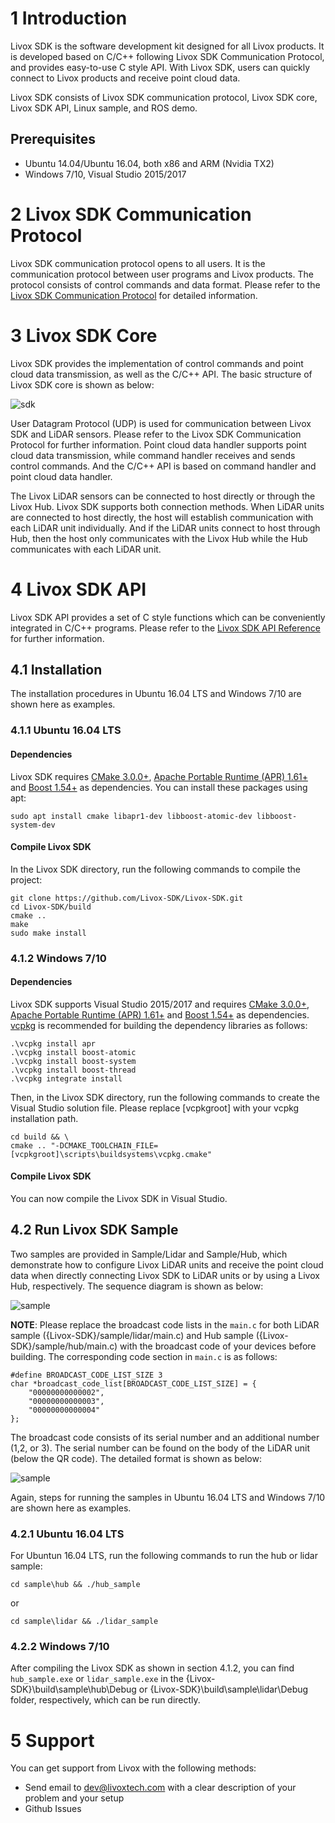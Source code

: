 # 1 Introduction

Livox SDK is the software development kit designed for all Livox products. It is developed based on C/C++ following Livox SDK Communication Protocol, and provides easy-to-use C style API. With Livox SDK, users can quickly connect to Livox products and receive point cloud data. 

Livox SDK consists of Livox SDK communication protocol, Livox SDK core, Livox SDK API, Linux sample, and ROS demo. 

## Prerequisites
* Ubuntu 14.04/Ubuntu 16.04, both x86 and ARM (Nvidia TX2)
* Windows 7/10, Visual Studio 2015/2017

# 2 Livox SDK Communication Protocol

Livox SDK communication protocol opens to all users. It is the communication protocol between user programs and Livox products. The protocol consists of control commands and data format. Please refer to the [Livox SDK Communication Protocol](doc/Livox_SDK_Communication_Protocol_EN_20190117.pdf) for detailed information.

# 3 Livox SDK Core

Livox SDK provides the implementation of control commands and point cloud data transmission, as well as the C/C++ API. The basic structure of Livox SDK core is shown as below:

![sdk](doc/images/sdk.png)

User Datagram Protocol (UDP) is used for communication between Livox SDK and LiDAR sensors. Please refer to the Livox SDK Communication Protocol for further information. Point cloud data handler supports point cloud data transmission, while command handler receives and sends control commands. And the C/C++ API is based on command handler and point cloud data handler.

The Livox LiDAR sensors can be connected to host directly or through the Livox Hub. Livox SDK supports both connection methods. When LiDAR units are connected to host directly, the host will establish communication with each LiDAR unit individually. And if the LiDAR units connect to host through Hub, then the host only communicates with the Livox Hub while the Hub communicates with each LiDAR unit.

# 4 Livox SDK API

Livox SDK API provides a set of C style functions which can be conveniently integrated in C/C++ programs. Please refer to the [Livox SDK API Reference](doc/Livox_LiDAR_SDK_API_Reference.pdf) for further information.

## 4.1 Installation
The installation procedures in Ubuntu 16.04 LTS and Windows 7/10 are shown here as examples.
### 4.1.1 Ubuntu 16.04 LTS
#### Dependencies
Livox SDK requires [CMake 3.0.0+](https://cmake.org/), [Apache Portable Runtime (APR) 1.61+](http://apr.apache.org/) and [Boost 1.54+](https://www.boost.org/) as dependencies. You can install these packages using apt:
```
sudo apt install cmake libapr1-dev libboost-atomic-dev libboost-system-dev
```
#### Compile Livox SDK
In the Livox SDK directory, run the following commands to compile the project:
```
git clone https://github.com/Livox-SDK/Livox-SDK.git
cd Livox-SDK/build
cmake ..
make
sudo make install
```
### 4.1.2 Windows 7/10
#### Dependencies
Livox SDK supports Visual Studio 2015/2017 and requires [CMake 3.0.0+](https://cmake.org/), [Apache Portable Runtime (APR) 1.61+](http://apr.apache.org/) and [Boost 1.54+](https://www.boost.org/) as dependencies. [vcpkg](https://github.com/Microsoft/vcpkg) is recommended for building the dependency libraries as follows:
```
.\vcpkg install apr
.\vcpkg install boost-atomic
.\vcpkg install boost-system
.\vcpkg install boost-thread
.\vcpkg integrate install
```
Then, in the Livox SDK directory, run the following commands to create the Visual Studio solution file. Please replace [vcpkgroot] with your vcpkg installation path.
```
cd build && \
cmake .. "-DCMAKE_TOOLCHAIN_FILE=[vcpkgroot]\scripts\buildsystems\vcpkg.cmake"
```
#### Compile Livox SDK
You can now compile the Livox SDK in Visual Studio.
## 4.2 Run Livox SDK Sample
Two samples are provided in Sample/Lidar and Sample/Hub, which demonstrate how to configure Livox LiDAR units and receive the point cloud data when directly connecting Livox SDK to LiDAR units or by using a Livox Hub, respectively. The sequence diagram is shown as below: 

![sample](doc/images/sample.png)

**NOTE**: Please replace the broadcast code lists in the `main.c` for both LiDAR sample ({Livox-SDK}/sample/lidar/main.c) and Hub sample ({Livox-SDK}/sample/hub/main.c) with the broadcast code of your devices before building. The corresponding code section in `main.c` is as follows:
```
#define BROADCAST_CODE_LIST_SIZE 3
char *broadcast_code_list[BROADCAST_CODE_LIST_SIZE] = {
    "00000000000002",
    "00000000000003",
    "00000000000004"
};
```
The broadcast code consists of its serial number and an additional number (1,2, or 3). The serial number can be found on the body of the LiDAR unit (below the QR code). The detailed format is shown as below:

![sample](doc/images/broadcast_code.png)

Again, steps for running the samples in Ubuntu 16.04 LTS and Windows 7/10 are shown here as examples.
### 4.2.1 Ubuntu 16.04 LTS
For Ubuntun 16.04 LTS, run the following commands to run the hub or lidar sample:
```
cd sample\hub && ./hub_sample
```
or
```
cd sample\lidar && ./lidar_sample
```
### 4.2.2 Windows 7/10
After compiling the Livox SDK as shown in section 4.1.2, you can find `hub_sample.exe` or `lidar_sample.exe` in the {Livox-SDK}\build\sample\hub\Debug or {Livox-SDK}\build\sample\lidar\Debug folder, respectively, which can be run directly. 

# 5 Support
You can get support from Livox with the following methods:
* Send email to dev@livoxtech.com with a clear description of your problem and your setup
* Github Issues